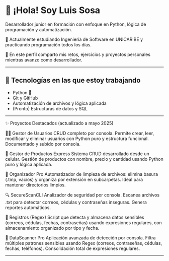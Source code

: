 # 👋 ¡Hola! Soy Luis Sosa

Desarrollador junior en formación con enfoque en Python, lógica de programación y automatización.

🧠 Actualmente estudiando Ingeniería de Software en UNICARIBE y practicando programación todos los días.

🎯 En este perfil comparto mis retos, ejercicios y proyectos personales mientras avanzo como desarrollador.

---

## 🧰 Tecnologías en las que estoy trabajando

- Python 🐍
- Git y GitHub
- Automatización de archivos y lógica aplicada
- (Pronto) Estructuras de datos y SQL

---

✨ Proyectos Destacados (actualizado a mayo 2025)

🧑‍💻 Gestor de Usuarios
CRUD completo por consola. Permite crear, leer, modificar y eliminar usuarios con Python puro y estructura funcional. Documentado y subido por consola.

🛒 Gestor de Productos Express
Sistema CRUD desarrollado desde un celular. Gestión de productos con nombre, precio y cantidad usando Python puro y lógica aplicada.

📁 Organizador Pro
Automatizador de limpieza de archivos: elimina basura (.tmp, vacíos) y organiza por extensión en subcarpetas. Ideal para mantener directorios limpios.

🔍 SecureScanCLI
Analizador de seguridad por consola. Escanea archivos .txt para detectar correos, cédulas y contraseñas inseguras. Genera reportes automáticos.

📄 Registros (Regex)
Script que detecta y almacena datos sensibles (correos, cédulas, fechas, contraseñas) usando expresiones regulares, con almacenamiento organizado por tipo y fecha.

🧠 DataScanner Pro
Aplicación avanzada de detección por consola. Filtra múltiples patrones sensibles usando Regex (correos, contraseñas, cédulas, fechas, teléfonos). Consolidación total de expresiones regulares.

---



